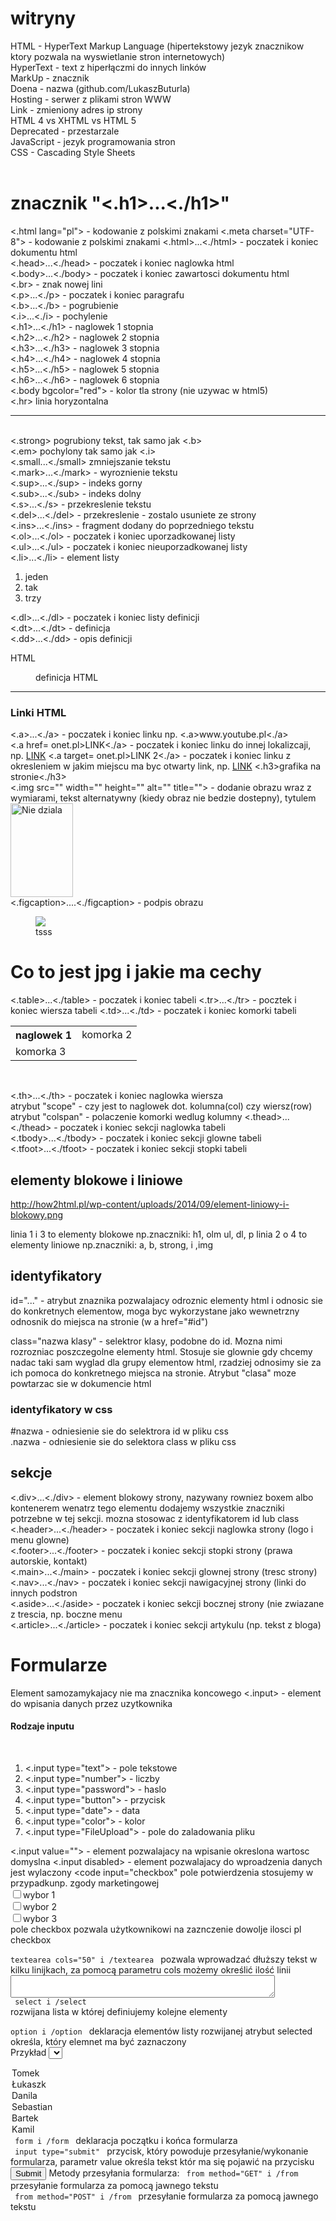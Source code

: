 # witryny
HTML - HyperText Markup Language (hipertekstowy jezyk znacznikow ktory pozwala na wyswietlanie stron internetowych)<br>
HyperText - text z hiperłączmi do innych linków<br>
MarkUp - znacznik<br>
Doena - nazwa (github.com/LukaszButurla)<br>
Hosting - serwer z plikami stron WWW<br>
Link - zmieniony adres ip strony <br>
HTML 4 vs XHTML vs HTML 5<br>
Deprecated - przestarzale <br>
JavaScript - jezyk programowania stron<br>
CSS - Cascading Style Sheets<br>
<br>
<h1>znacznik "<.h1>...<./h1>"</h1>
<.html lang="pl"> - kodowanie z polskimi znakami 
<.meta charset="UTF-8"> - kodowanie z polskimi znakami
<.html>...<./html> - poczatek i koniec dokumentu html<br>
<.head>...<./head> - poczatek i koniec naglowka html<br>
<.body>...<./body> - poczatek i koniec zawartosci dokumentu html<br>
<.br> - znak nowej lini<br>
<.p>...<./p> - poczatek i koniec paragrafu<br>
<.b>...<./b> - pogrubienie<br>
<.i>...<./i> - pochylenie <br>
<.h1>...<./h1> - naglowek 1 stopnia<br>
<.h2>...<./h2> - naglowek 2 stopnia<br>
<.h3>...<./h3> - naglowek 3 stopnia<br>
<.h4>...<./h4> - naglowek 4 stopnia<br>
<.h5>...<./h5> - naglowek 5 stopnia<br>
<.h6>...<./h6> - naglowek 6 stopnia<br>
<.body bgcolor="red"> - kolor tla strony (nie uzywac w html5)<br>
<.hr> linia horyzontalna <hr><br>
<.strong> pogrubiony tekst, tak samo jak <.b><br>
<.em> pochylony tak samo jak <.i><br>
<.small...<./small> zmniejszanie tekstu<br>
<.mark>...<./mark> - wyroznienie tekstu<br>
<.sup>...<./sup> - indeks gorny<br>
<.sub>...<./sub> - indeks dolny<br>
<.s>...<./s> - przekreslenie tekstu<br>
<.del>...<./del> - przekreslenie - zostalo usuniete ze strony<br>
<.ins>...<./ins> - fragment dodany do poprzedniego tekstu<br>
<.ol>...<./ol> - poczatek i koniec uporzadkowanej listy<br>
<.ul>...<./ul> - poczatek i koniec nieuporzadkowanej listy<br>
<.li>...<./li> - element listy<br>

<ol>
  <li>jeden</li>
  <li>tak</li>
  <li>trzy</li>
</ol>

<.dl>...<./dl> - poczatek i koniec listy definicji<br>
<.dt>...<./dt> - definicja<br>
<.dd>...<./dd> - opis definicji<br>

<dl>
  <dt>HTML</dl>
  <dd>definicja HTML</dd>
</dl>

<hr>
  <h3>Linki HTML</h3>
<.a>...<./a> - poczatek i koniec linku np. <.a>www.youtube.pl<./a><br>
<.a href= onet.pl>LINK<./a> - poczatek i koniec linku do innej lokalizcaji, np. <a href onet.pl>LINK</a>
<.a target= onet.pl>LINK 2<./a> - poczatek i koniec linku z okresleniem w jakim miejscu ma byc otwarty link, np. <a href=onet.pl target="_blank">LINK</a>
<.h3>grafika na stronie<./h3><br>
<.img src="" width="" height="" alt="" title=""> - dodanie obrazu wraz z wymiarami, tekst alternatywny (kiedy obraz nie bedzie dostepny), tytulem<br>
<img src ="https://st2.depositphotos.com/1823785/7251/i/450/depositphotos_72516833-stock-photo-people-hold-straight-danish-tak.jpg"  width="100" height="150" alt="Nie dziala" title="Tajtyl"><br>
<.figcaption>....<./figcaption> - podpis obrazu
<figure>
  <img src="https://st2.depositphotos.com/1823785/7251/i/450/depositphotos_72516833-stock-photo-people-hold-straight-danish-tak.jpg">
  <figcaption>tsss</figcaption>
  </figure>

  <h1><strong>Co to jest jpg i jakie ma cechy</strong></h1>
  
<.table>...<./table> - poczatek i koniec tabeli
<.tr>...<./tr> - pocztek i koniec wiersza tabeli
<.td>...<./td> - poczatek i koniec komorki tabeli
  
 <table>
   <tr>
     <th>naglowek 1</th>
     <td>komorka 2</td>
   </tr>
   <tr>
     <td colspan = "2">komorka 3</td>
   </tr>
  </table><br>
  
<.th>...<./th> - poczatek i koniec naglowka wiersza<br>
atrybut "scope" - czy jest to naglowek dot. kolumna(col) czy wiersz(row)
atrybut "colspan" - polaczenie komorki wedlug kolumny
<.thead>...<./thead> - poczatek i koniec sekcji naglowka tabeli<br>
<.tbody>...<./tbody> - poczatek i koniec sekcji glowne tabeli<br>
<.tfoot>...<./tfoot> - poczatek i koniec sekcji stopki tabeli

<h2>elementy blokowe i liniowe</h2>

http://how2html.pl/wp-content/uploads/2014/09/element-liniowy-i-blokowy.png

linia 1 i 3 to elementy blokowe np.znaczniki: h1, olm ul, dl, p
linia 2 o 4 to elementy liniowe np.znaczniki: a, b, strong, i ,img

<h2>identyfikatory</h2>
id="..." - atrybut znaznika pozwalajacy odroznic elementy html i odnosic sie do konkretnych elementow,  moga byc wykorzystane jako wewnetrzny odnosnik do miejsca na stronie (w a href="#id")<br>
  
class="nazwa klasy" - selektror klasy, podobne do id. Mozna nimi rozrozniac poszczegolne elementy html. Stosuje sie glownie gdy chcemy nadac taki sam wyglad dla grupy elementow html, rzadziej odnosimy sie za ich pomoca do konkretnego miejsca na stronie. Atrybut "clasa" moze powtarzac sie w dokumencie html<br>
  
  <h3>identyfikatory w css</h3>
  #nazwa - odniesienie sie do selektrora id w pliku css<br>
  .nazwa - odniesienie sie do selektora class w pliku css<br>
  
  <h2>sekcje</h2>
  <.div>...<./div> - element blokowy strony, nazywany rowniez boxem albo kontenerem wenatrz tego elementu dodajemy wszystkie znaczniki potrzebne w tej sekcji. mozna stosowac z identyfikatorem id lub class<br>
 <.header>...<./header> - poczatek i koniec sekcji naglowka strony (logo i menu glowne)<br>
 <.footer>...<./footer> - poczatek i koniec sekcji stopki strony (prawa autorskie, kontakt)<br>
 <.main>...<./main> - poczatek i koniec sekcji  glownej strony (tresc strony)<br>
 <.nav>...<./nav> - poczatek i koniec sekcji nawigacyjnej strony (linki do innych podstron<br>
 <.aside>...<./aside> - poczatek i koniec sekcji bocznej strony (nie zwiazane z trescia, np. boczne menu<br>
 <.article>...<./article> - poczatek i koniec sekcji artykulu (np. tekst z bloga)<br>
 
 <h1>Formularze</h1>
 Element samozamykajacy nie ma znacznika koncowego
 <.input> - element do wpisania danych przez uzytkownika<br>
 <h4>Rodzaje inputu</h4><br>
 <ol>
  <li> <.input type="text"> - pole tekstowe</li>
  <li> <.input type="number"> - liczby</li>
  <li> <.input type="password"> - haslo</li>
  <li> <.input type="button"> - przycisk</li>
  <li> <.input type="date"> - data</li>
  <li> <.input type="color"> - kolor</li>
  <li> <.input type="FileUpload"> - pole do zaladowania pliku</li>
 </ol>
 
 <.input value=""> - element pozwalajacy na wpisanie okreslona wartosc domyslna 
 <.input disabled> - element pozwalajacy do wproadzenia danych jest wylaczony
  <code input="checkbox"</code> pole potwierdzenia stosujemy w przypadkunp. zgody marketingowej
<br>
<input type="checkbox" value="wybor1">wybor 1<br>
<input type="checkbox" value="wybor2">wybor 2<br>
<input type="checkbox" value="wybor3">wybor 3<br>
pole checkbox pozwala użytkownikowi na zaznczenie dowolje ilosci pl checkbox<br>
<code> textearea cols="50" i /textearea </code> pozwala wprowadzać dłuższy tekst w kilku linijkach, za pomocą parametru cols możemy określić ilość linii <textarea cols="50"> </textarea> <br>
<code> select i /select </code> rozwijana lista w której definiujemy kolejne elementy<br>
<code> option i /option </code> deklaracja elementów listy rozwijanej atrybut selected określa, który elemnet ma być zaznaczony<br>
Przykład
<select>
<option>Tomek</option>
<option>Łukaszk</option>
<option>Danila</option>
<option>Sebastian</option>
<option>Bartek</option>
<option>Kamil</option>
</select>
<code> form i /form </code> deklaracja początku i końca formularza<br>
<code> input type="submit" </code> przycisk, który powoduje przesyłanie/wykonanie formularza, parametr value określa tekst któr ma się pojawić na przycisku <input type="submit"></li>
Metody przesyłania formularza:
<code> from method="GET" i /from </code> przesyłanie formularza za pomocą jawnego tekstu<br>
<code> from method="POST" i /from </code> przesyłanie formularza za pomocą jawnego tekstu<bbr>

